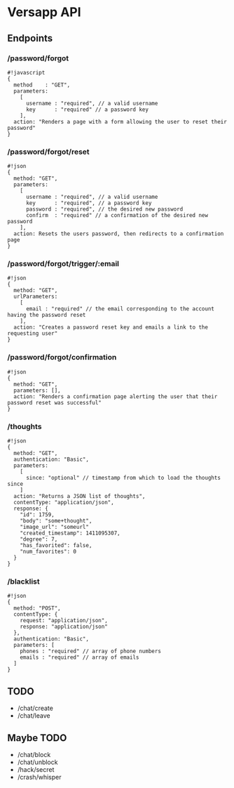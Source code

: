 # Versapp API #

## Endpoints ##

### /password/forgot ###
```
#!javascript
{
  method    : "GET",
  parameters:
    [
      username : "required", // a valid username
      key      : "required" // a password key
    ],
  action: "Renders a page with a form allowing the user to reset their password"
}
```

### /password/forgot/reset ###
```
#!json
{
  method: "GET",
  parameters:
    [
      username : "required", // a valid username
      key      : "required", // a password key
      password : "required", // the desired new password
      confirm  : "required" // a confirmation of the desired new password
    ],
  action: Resets the users password, then redirects to a confirmation page
}
```

### /password/forgot/trigger/:email ###
```
#!json
{
  method: "GET",
  urlParameters:
    [
      email : "required" // the email corresponding to the account having the password reset
    ],
  action: "Creates a password reset key and emails a link to the requesting user"
}
```

### /password/forgot/confirmation ###
```
#!json
{
  method: "GET",
  parameters: [],
  action: "Renders a confirmation page alerting the user that their password reset was successful"
}
```

### /thoughts ###
```
#!json
{
  method: "GET",
  authentication: "Basic",
  parameters:
    [
      since: "optional" // timestamp from which to load the thoughts since
    ]
  action: "Returns a JSON list of thoughts",
  contentType: "application/json",
  response: {
    "id": 1759,
    "body": "some+thought",
    "image_url": "someurl"
    "created_timestamp": 1411095307,
    "degree": 7,
    "has_favorited": false,
    "num_favorites": 0
  }
}
```

### /blacklist ###
```
#!json
{
  method: "POST",
  contentType: {
    request: "application/json",
    response: "application/json"
  },
  authentication: "Basic",
  parameters: [
    phones : "required" // array of phone numbers
    emails : "required" // array of emails
  ]
}
```

## TODO ##

* /chat/create
* /chat/leave

## Maybe TODO ##

* /chat/block
* /chat/unblock
* /hack/secret
* /crash/whisper